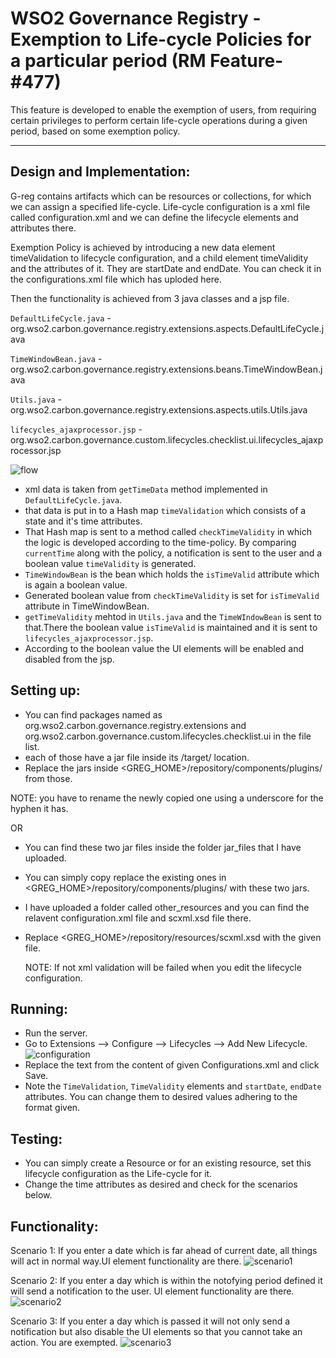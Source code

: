 # WSO2 Governance Registry - Exemption to Life-cycle Policies for a particular period (RM Feature- #477)

This feature is developed to enable the exemption of users, from requiring certain privileges to perform certain life-cycle operations during a given period, based on some exemption policy.

***


## Design and Implementation:

G-reg contains artifacts which can be resources or collections, for which we can assign a specified life-cycle. Life-cycle configuration is a xml file called configuration.xml and we can define the lifecycle elements and attributes there.

Exemption Policy is achieved by introducing a new data element timeValidation to lifecycle configuration, and a child element timeValidity and the attributes of it. They are startDate and endDate. You can check it in the configurations.xml file which has uploded here.

Then the functionality is achieved from 3 java classes and a jsp file.

`DefaultLifeCycle.java` - org.wso2.carbon.governance.registry.extensions.aspects.DefaultLifeCycle.java
       
`TimeWindowBean.java` - org.wso2.carbon.governance.registry.extensions.beans.TimeWindowBean.java
       
`Utils.java` - org.wso2.carbon.governance.registry.extensions.aspects.utils.Utils.java

`lifecycles_ajaxprocessor.jsp` - org.wso2.carbon.governance.custom.lifecycles.checklist.ui.lifecycles_ajaxprocessor.jsp
      
![flow](https://docs.google.com/drawings/d/1Rx54bYBa1Qrn5a_3ZkCJAeNXScFNXwbcNgYKXeJZGtE/pub?w=960&h=720)
* xml data is taken from `getTimeData` method implemented in `DefaultLifeCycle.java`.
* that data is put in to a Hash map `timeValidation` which consists of a state and it's time attributes.
* That Hash map is sent to a method called `checkTimeValidity` in which the logic is developed according to the time-policy. By comparing `currentTime` along with the policy, a notification is sent to the user and a boolean value `timeValidity` is generated.
* `TimeWindowBean` is the bean which holds the `isTimeValid` attribute which is again a boolean value.
* Generated boolean value from `checkTimeValidity` is set for `isTimeValid` attribute in TimeWindowBean.
* `getTimeValidity` mehtod in `Utils.java` and the `TimeWIndowBean` is sent to that.There the boolean value `isTimeValid` is maintained and it is sent to `lifecycles_ajaxprocessor.jsp`.
* According to the boolean value the UI elements will be enabled and disabled from the jsp.

## Setting up:

* You can find packages named as org.wso2.carbon.governance.registry.extensions and org.wso2.carbon.governance.custom.lifecycles.checklist.ui in the file list.
* each of those have a jar file inside its /target/ location.
* Replace the jars inside <GREG_HOME>/repository/components/plugins/ from those.

 NOTE: you have to rename the newly copied one using a underscore for the hyphen it has.

OR

* You can find these two jar files inside the folder jar_files that I have uploaded.
* You can simply copy replace the existing ones in <GREG_HOME>/repository/components/plugins/ with these two jars.


* I have uploaded a folder called other_resources and you can find the relavent configuration.xml file and scxml.xsd file there.
* Replace <GREG_HOME>/repository/resources/scxml.xsd with the given file.

  NOTE: If not xml validation will be failed when you edit the lifecycle configuration.

## Running:

* Run the server.
* Go to Extensions --> Configure --> Lifecycles --> Add New Lifecycle.
![configuration](https://docs.google.com/drawings/d/1b740PQGSlum2G-1OyGdIwnsZN4Yo5r4Jp2-y6hHcH0g/pub?w=960&h=720)
* Replace the text from the content of given Configurations.xml and click Save.
* Note the `TimeValidation`, `TimeValidity` elements and `startDate`, `endDate` attributes. You can change them to desired values adhering to the format given.

## Testing:
* You can simply create a Resource or for an existing resource, set this lifecycle configuration as the Life-cycle for it.
* Change the time attributes as desired and check for the scenarios below.

## Functionality:

Scenario 1:
If you enter a date which is far ahead of current date, all things will act in normal way.UI element functionality are there.
![scenario1](https://docs.google.com/drawings/d/1Ivdd9ClanU6mxhFRG1o6vyFwh579PkhkzoWYdtTYBPM/pub?w=960&h=720)

Scenario 2:
If you enter a day which is within the notofying period defined it will send a notification to the user. UI element functionality are there.
![scenario2](https://docs.google.com/drawings/d/1q0W1LPKRJiH7_thDfQOElNGgZ5Q_0HMTD3Pa1YixebA/pub?w=960&h=720)

Scenario 3:
If you enter a day which is passed it will not only send a notification but also disable the UI elements so that you cannot take an action. You are exempted.
![scenario3](https://docs.google.com/drawings/d/1PEIaScawRtEcDU209AR2ZsbMBBltrKr7iMjo53BEuaA/pub?w=960&h=720)
